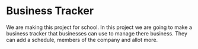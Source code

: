 # Business Tracker

We are making this project for school.
In this project we are going to make a business tracker that businesses can use to manage there business.
They can add a schedule, members of the company and allot more.